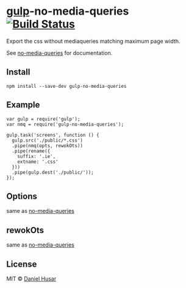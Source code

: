 # [gulp](http://gulpjs.com)-no-media-queries [![Build Status](https://secure.travis-ci.org/danielhusar/gulp-no-media-queries.svg?branch=master)](http://travis-ci.org/danielhusar/gulp-no-media-queries)

Export the css without mediaqueries matching maximum page width.

See [no-media-queries](https://github.com/danielhusar/no-media-queries) for documentation.

## Install

```
npm install --save-dev gulp-no-media-queries
```

## Example

```
var gulp = require('gulp');
var nmq = require('gulp-no-media-queries');

gulp.task('screens', function () {
  gulp.src('./public/*.css')
  .pipe(nmq(opts, rewokOts))
  .pipe(rename({
    suffix: '.ie',
    extname: '.css'
  }))
  .pipe(gulp.dest('./public/'));
});

```

## Options

same as [no-media-queries](https://github.com/danielhusar/no-media-queries#options)

## rewokOts

same as [no-media-queries](https://github.com/danielhusar/no-media-queries#reworkoptions)

## License

MIT © [Daniel Husar](https://github.com/danielhusar)
